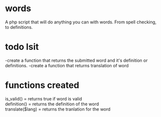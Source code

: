 words
=====

A php script that will do anything you can with words. From spell checking, to definitions.

todo lsit
=========

-create a function that returns the submitted word and it's definition or definitions.
-create a function that returns translation of word

functions created
=================
is_valid() = returns true if word is valid<br>
definition() = returns the definition of the word<br>
translate($lang) = returns the tranlation for the word
